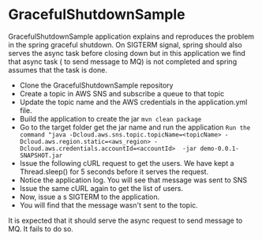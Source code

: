 
 # GracefulShutdownSample
    
GracefulShutdownSample application explains and reproduces the problem in the spring graceful shutdown. On SIGTERM signal, spring should also serves the async task before closing down but in this application we find that async task ( to send message to MQ) is not completed and spring assumes that the task is done.

 - Clone the GracefulShutdownSample repository
 - Create a topic in AWS SNS and subscribe a queue to that topic
 - Update the topic name and the AWS credentials in the application.yml file.
 - Build the application to create the jar 
   `mvn clean package`
 - Go to the target folder get the jar name   and run the application
   `Run the command "java -Dcloud.aws.sns.topic.topicName=<topicName> -Dcloud.aws.region.static=<aws_region> -Dcloud.aws.credentials.accountId=<accountId>  -jar demo-0.0.1-SNAPSHOT.jar`    
 - Issue the following cURL request to get the users. We have kept a Thread.sleep() for 5 seconds before it serves the request.
 - Notice the application log. You will see that message was sent to SNS
 - Issue the same cURL again to get the list of users. 
 - Now, issue a s SIGTERM to the application. 
 - You will find that the message wasn't sent to the topic. 
 
It is expected that it should serve the async request to send message to MQ. It fails to do so.
